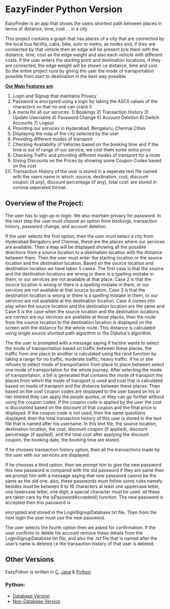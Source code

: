 # EazyFinder Python Version

EazyFinder is an app that shows the users shortest path between places in terms of distance, time, cost ... in
a city

This project contains a graph that has places of a city that are connected by the local bus facility, cabs, bike, auto or metro, as nodes and, if they are connected by that vehicle then an edge will be present b/w them with the distance, time, cost as the edge weight and also each vehicle with different costs. If the user enters the starting point and destination locations, if they are connected, the edge weight will be shown i;e distance, time and cost. So the entire project runs by giving the user the mode of transportation possible from start to destination in the best way possible

<strong><u>Our Main Features are</u></strong>:
<ol>
   <li>Login and Signup that maintains Privacy</li>
   <li>Password is encrypted using a logic by taking the ASCII values of the characters so that no one can crack it</li>
   <li>A menu for all our services: 1) Bookings 2) Transaction History 3) Update Username 4) Password Change 5) Account Deletion 6) Switch Accounts 7) Logout</li>
   <li>Providing our services in Hyderabad, Bengaluru, Chennai Cities</li>
   <li>Displaying the map of the city selected by the user</li>
   <li>Providing different modes of transport</li>
   <li>Checking Availability of Vehicles based on the booking time and if the time is out of range of our service, we cost them some extra price</li>
   <li>Checking Traffic and providing different modes of transport for a route</li>
   <li>Giving Discounts on the Prices by showing some Coupon Codes based on the cost</li>
   <li>Transaction History of the user is stored in a seperate text file named with the users name in which :source, destination, cost, discount coupon (if any), discount percentage (if any), total cost: are stored in comma seperated format.</li>
</ol>

## Overview of the Project:
The user has to sign up or login. We also maintain privacy for password. In the next step the user must choose an option from bookings, transaction history, password change, and account deletion.

If the user selects the first option, then the user must select a city from Hyderabad Bengaluru and Chennai, these are the places where our services are available. Then a map will be displayed showing all the possible directions from a source location to a destination location with the distance between them. Then the user must enter the starting location or the source location and the destination location. Based on the source location and destination location we have taken 5 cases. The first case is that the source and the destination locations are wrong or there is a spelling mistake in them, or our services are not available at that place.
Case 2 is that the source location is wrong or there is a spelling mistake in them, or our services are not available at that source location. Case 3 is that the destination location is wrong or there is a spelling mistake in them, or our services are not available at the destination location. Case 4 comes into play when the source location and the destination location are the same and Case 5 is the case when the source location and the destination locations are correct are our services are available at those places, then the route from the source location to the destination location is displayed on the screen with the distance for the whole route. This distance is calculated using single source shortest path algorithm or the Dijkstra's algorithm.

The the user is prompted with a message saying if he/she wants to select the mode of transportation based on traffic between these places. the traffic from one place to another is calculated using the rand function by taking a range for no traffic, moderate traffic, heavy traffic. if he or she refuses to select mode of transportation from place to place between select one mode of transportation for the whole journey. After selecting the mode of transportation, a bill is generated that contains the mode of transport the places from which the mode of transport is used and cost that is calculated based on mode of transport and the distance between these places. Then based on the cost coupon codes are displayed to the user based on his or her interest they can apply the purple quotes, or they can go further without using the coupon codes. if the coupon code is applied by the user the cost is discounted based on the discount of that coupon and the final price is displayed. If the coupon code is not used, then the same questions displayed. then the total transaction history of this user is stored in the text file that is named after his username. In this text file, the source location, destination location, the cost, discount coupon (if applied), discount percentage (if applied), and the total cost after applying the discount coupon, the booking date, the booking time are stored.

If he chooses transaction history option, then all the transactions made by the user with our services are displayed.

If he chooses a third option, then we prompt him to give the new password this new password is compared with the old password if they are same then we prompt him with a message saying that new password cannot be the same as the old one. also, these passwords must follow some rules namely besides must be between 8 to 16 characters at least one uppercase letter, one lowercase letter, one digit, a special character must be used. all these are taken care by the isPasswordAccepted() function. The new password is accepted then this password is
 
encrypted and stored in the LoginSignupDatabase.txt file. Then from the next login the user must use the new password.

The user selects the fourth option then we asked for confirmation. If the user confirms to delete his account remove these details from the LoginSignupDatabase.txt file, and also the
.txt file that is named after the user’s name is deleted i;e the transaction history of that user is deleted.


## Other Versions
EazyFidner is written in <a href="https://github.com/rohithpala/EazyFinder_CVersion">C</a>, <a href="https://github.com/rohithpala/EazyFinder_JavaVersion">Java</a> & <a href="https://github.com/rohithpala/EazyFinder_PythonVersion">Python</a>

### Python:
<ul>
   <li><a href="https://github.com/rohithpala/EazyFinder_PythonVersion/tree/main/EazyFinderWithDatabase">Database Version</a></li>
   <li><a href="https://github.com/rohithpala/EazyFinder_PythonVersion/tree/main/EazyFinderWithoutDatabase">Non-Database Version</a></li>
</ul>